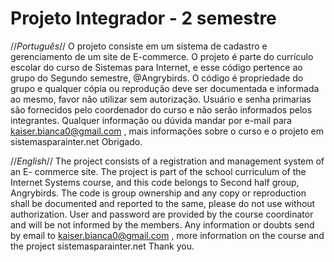 # Projeto Integrador - 2 semestre

//*Português*//
O projeto consiste em um sistema de cadastro e gerenciamento de um site de E-commerce.
O projeto é parte do currículo escolar do curso de Sistemas para Internet, e esse código pertence ao grupo do Segundo semestre, @Angrybirds.
O código é propriedade do grupo e qualquer cópia ou reprodução deve ser documentada e informada ao mesmo, favor não utilizar sem autorização.
Usuário e senha primarias são fornecidos pelo coordenador do curso e não serão informados pelos integrantes.
Qualquer informação ou dúvida mandar por e-mail para kaiser.bianca0@gmail.com , mais informações sobre o curso e o projeto em sistemasparainter.net
Obrigado.

//*English*//
The project consists of a registration and management system of an E- commerce site.
The project is part of the school curriculum of the Internet Systems course, and this code belongs to Second half group, Angrybirds.
The code is group ownership and any copy or reproduction shall be documented and reported to the same, please do not use without authorization.
User and password are provided by the course coordinator and will be not informed by the members.
Any information or doubts send by email to kaiser.bianca0@gmail.com , more information on the course and the project sistemasparainter.net
Thank you.
